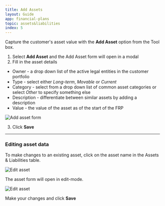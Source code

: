 ```yaml
---
title: Add Assets
layout: Guide
app: financial-plans
topic: assets&liabilities
index: 5
---
```


Capture the customer's asset value with the **Add Asset** option from the Tool box.

1. Select **Add Asset** and the Add Asset form will open in a modal
2. Fill in the asset details
  - Owner - a drop down list of the active legal entities in the customer portfolio
  - Type - select either *Long-term*, *Movable* or *Current*
  - Category - select from a drop down list of common asset categories or select *Other* to specify something else
  - Description - differentiate between similar assets by adding a description
  - Value - the value of the asset as of the start of the FRP

![Add asset form](images/add_asset.jpg)

3. Click **Save**

------

### Editing asset data

To make changes to an existing asset, click on the asset name in the Assets & Liabilities table. 

![Edit asset](images/edit_asset.jpg)

The asset form will open in edit-mode.

![Edit asset](images/edit_asset_value.jpg)

Make your changes and click **Save**